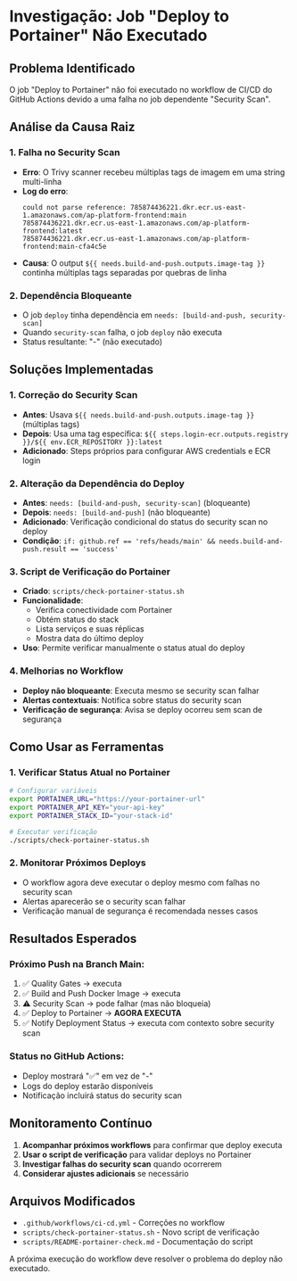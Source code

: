 # Investigação: Job "Deploy to Portainer" Não Executado

## Problema Identificado

O job "Deploy to Portainer" não foi executado no workflow de CI/CD do GitHub Actions devido a uma falha no job dependente "Security Scan".

## Análise da Causa Raiz

### 1. Falha no Security Scan
- **Erro**: O Trivy scanner recebeu múltiplas tags de imagem em uma string multi-linha
- **Log do erro**: 
  ```
  could not parse reference: 785874436221.dkr.ecr.us-east-1.amazonaws.com/ap-platform-frontend:main
  785874436221.dkr.ecr.us-east-1.amazonaws.com/ap-platform-frontend:latest
  785874436221.dkr.ecr.us-east-1.amazonaws.com/ap-platform-frontend:main-cfa4c5e
  ```
- **Causa**: O output `${{ needs.build-and-push.outputs.image-tag }}` continha múltiplas tags separadas por quebras de linha

### 2. Dependência Bloqueante
- O job `deploy` tinha dependência em `needs: [build-and-push, security-scan]`
- Quando `security-scan` falha, o job `deploy` não executa
- Status resultante: "-" (não executado)

## Soluções Implementadas

### 1. Correção do Security Scan
- **Antes**: Usava `${{ needs.build-and-push.outputs.image-tag }}` (múltiplas tags)
- **Depois**: Usa uma tag específica: `${{ steps.login-ecr.outputs.registry }}/${{ env.ECR_REPOSITORY }}:latest`
- **Adicionado**: Steps próprios para configurar AWS credentials e ECR login

### 2. Alteração da Dependência do Deploy
- **Antes**: `needs: [build-and-push, security-scan]` (bloqueante)
- **Depois**: `needs: [build-and-push]` (não bloqueante)
- **Adicionado**: Verificação condicional do status do security scan no deploy
- **Condição**: `if: github.ref == 'refs/heads/main' && needs.build-and-push.result == 'success'`

### 3. Script de Verificação do Portainer
- **Criado**: `scripts/check-portainer-status.sh`
- **Funcionalidade**: 
  - Verifica conectividade com Portainer
  - Obtém status do stack
  - Lista serviços e suas réplicas
  - Mostra data do último deploy
- **Uso**: Permite verificar manualmente o status atual do deploy

### 4. Melhorias no Workflow
- **Deploy não bloqueante**: Executa mesmo se security scan falhar
- **Alertas contextuais**: Notifica sobre status do security scan
- **Verificação de segurança**: Avisa se deploy ocorreu sem scan de segurança

## Como Usar as Ferramentas

### 1. Verificar Status Atual no Portainer
```bash
# Configurar variáveis
export PORTAINER_URL="https://your-portainer-url"
export PORTAINER_API_KEY="your-api-key"
export PORTAINER_STACK_ID="your-stack-id"

# Executar verificação
./scripts/check-portainer-status.sh
```

### 2. Monitorar Próximos Deploys
- O workflow agora deve executar o deploy mesmo com falhas no security scan
- Alertas aparecerão se o security scan falhar
- Verificação manual de segurança é recomendada nesses casos

## Resultados Esperados

### Próximo Push na Branch Main:
1. ✅ Quality Gates → executa
2. ✅ Build and Push Docker Image → executa
3. ⚠️ Security Scan → pode falhar (mas não bloqueia)
4. ✅ Deploy to Portainer → **AGORA EXECUTA**
5. ✅ Notify Deployment Status → executa com contexto sobre security scan

### Status no GitHub Actions:
- Deploy mostrará "✅" em vez de "-"
- Logs do deploy estarão disponíveis
- Notificação incluirá status do security scan

## Monitoramento Contínuo

1. **Acompanhar próximos workflows** para confirmar que deploy executa
2. **Usar o script de verificação** para validar deploys no Portainer
3. **Investigar falhas do security scan** quando ocorrerem
4. **Considerar ajustes adicionais** se necessário

## Arquivos Modificados

- `.github/workflows/ci-cd.yml` - Correções no workflow
- `scripts/check-portainer-status.sh` - Novo script de verificação
- `scripts/README-portainer-check.md` - Documentação do script

A próxima execução do workflow deve resolver o problema do deploy não executado.
